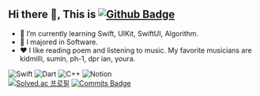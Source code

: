 ## Hi there 🥹, This is [![Github Badge](https://img.shields.io/badge/-forseaest-grey?style=flat&logo=github&logoColor=white&link=https://github.com/forseaest/)](https://www.github.com/forseaest/)

- 🙊 I’m currently learning Swift, UIKit, SwiftUI, Algorithm.
- 🙈 I majored in Software.
- ❤️ I like reading poem and listening to music. My favorite musicians are kidmilli, sumin, ph-1, dpr ian, youra.

![Swift](https://img.shields.io/badge/swift-F54A2A?style=for-the-badge&logo=swift&logoColor=white) ![Dart](https://img.shields.io/badge/dart-%230175C2.svg?style=for-the-badge&logo=dart&logoColor=white) ![C++](https://img.shields.io/badge/c++-%2300599C.svg?style=for-the-badge&logo=c%2B%2B&logoColor=white) ![Notion](https://img.shields.io/badge/Notion-%23000000.svg?style=for-the-badge&logo=notion&logoColor=white)  
[![Solved.ac
프로필](http://mazassumnida.wtf/api/mini/generate_badge?boj=static_sea)](https://solved.ac/static_sea)  [![Commits Badge](https://badges.strrl.dev/contributions/all/forseaest)](https://badges.strrl.dev)
